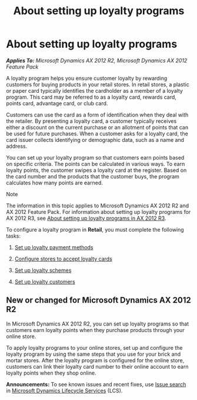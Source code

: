﻿---
title: About setting up loyalty programs
TOCTitle: About setting up loyalty programs
ms:assetid: fd8fc5df-0530-439d-ab14-4c0533d41c9a
ms:mtpsurl: https://technet.microsoft.com/en-us/library/Hh597302(v=AX.60)
ms:contentKeyID: 39519391
ms.date: 05/15/2015
mtps_version: v=AX.60
f1_keywords:
- loyalty program
- loyalty programs
---

# About setting up loyalty programs 


_**Applies To:** Microsoft Dynamics AX 2012 R2, Microsoft Dynamics AX 2012 Feature Pack_

A loyalty program helps you ensure customer loyalty by rewarding customers for buying products in your retail stores. In retail stores, a plastic or paper card typically identifies the cardholder as a member of a loyalty program. This card may be referred to as a loyalty card, rewards card, points card, advantage card, or club card.

Customers can use the card as a form of identification when they deal with the retailer. By presenting a loyalty card, a customer typically receives either a discount on the current purchase or an allotment of points that can be used for future purchases. When a customer asks for a loyalty card, the card issuer collects identifying or demographic data, such as a name and address.

You can set up your loyalty program so that customers earn points based on specific criteria. The points can be calculated in various ways. To earn loyalty points, the customer swipes a loyalty card at the register. Based on the card number and the products that the customer buys, the program calculates how many points are earned.


> [!NOTE]
> <P>The information in this topic applies to Microsoft Dynamics AX 2012 R2 and AX 2012 Feature Pack. For information about setting up loyalty programs for AX 2012 R3, see <A href="about-setting-up-loyalty-programs-in-ax-2012-r3.md">About setting up loyalty programs in AX 2012 R3</A>.</P>



To configure a loyalty program in **Retail**, you must complete the following tasks:

1.  [Set up loyalty payment methods](set-up-loyalty-payment-methods.md)

2.  [Configure stores to accept loyalty cards](configure-stores-to-accept-loyalty-cards.md)

3.  [Set up loyalty schemes](set-up-loyalty-schemes.md)

4.  [Set up loyalty customers](set-up-loyalty-customers.md)

## New or changed for Microsoft Dynamics AX 2012 R2

In Microsoft Dynamics AX 2012 R2, you can set up loyalty programs so that customers earn loyalty points when they purchase products through your online store.

To apply loyalty programs to your online stores, set up and configure the loyalty program by using the same steps that you use for your brick and mortar stores. After the loyalty program is configured for the online store, customers can link their loyalty card number to their online account to earn loyalty points when they shop online.

  
**Announcements:** To see known issues and recent fixes, use [Issue search](http://go.microsoft.com/fwlink/?linkid=389258) in [Microsoft Dynamics Lifecycle Services](http://go.microsoft.com/fwlink/?linkid=306505) (LCS).

